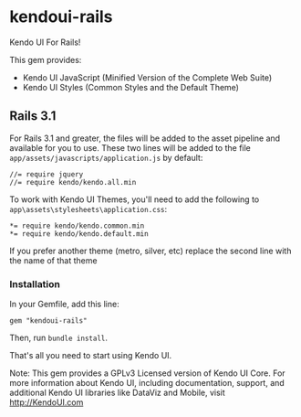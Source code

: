# kendoui-rails

Kendo UI For Rails!

This gem provides:

* Kendo UI JavaScript (Minified Version of the Complete Web Suite)
* Kendo UI Styles (Common Styles and the Default Theme)

## Rails 3.1

For Rails 3.1 and greater, the files will be added to the asset pipeline and available for you to use. These two lines will be added to the file `app/assets/javascripts/application.js` by default:

    //= require jquery
	//= require kendo/kendo.all.min

To work with Kendo UI Themes, you'll need to add the following to `app\assets\stylesheets\application.css`:

	*= require kendo/kendo.common.min
	*= require kendo/kendo.default.min 

If you prefer another theme (metro, silver, etc) replace the second line with the name of that theme

### Installation

In your Gemfile, add this line:

    gem "kendoui-rails"

Then, run `bundle install`. 

That's all you need to start using Kendo UI. 

Note: This gem provides a GPLv3 Licensed version of Kendo UI Core. For more information about Kendo UI, including documentation, support, and additional Kendo UI libraries like DataViz and Mobile, visit http://KendoUI.com